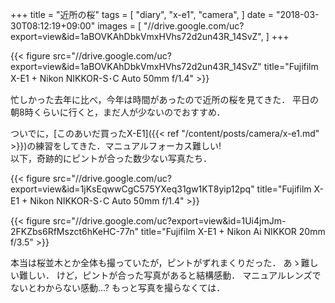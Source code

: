 +++
title = "近所の桜"
tags = [
  "diary",
  "x-e1",
  "camera",
]
date = "2018-03-30T08:12:19+09:00"
images = [
  "//drive.google.com/uc?export=view&id=1aBOVKAhDbkVmxHVhs72d2un43R_14SvZ",
]
+++

{{< figure src="//drive.google.com/uc?export=view&id=1aBOVKAhDbkVmxHVhs72d2un43R_14SvZ" title="Fujifilm X-E1 + Nikon NIKKOR-S･C Auto 50mm f/1.4" >}}

忙しかった去年に比べ，今年は時間があったので近所の桜を見てきた．
平日の朝8時くらいに行くと，まだ人が少ないのでおすすめ．
<!--more-->
ついでに，[このあいだ買ったX-E1]({{< ref "/content/posts/camera/x-e1.md" >}})の練習をしてきた．マニュアルフォーカス難しい!  
以下，奇跡的にピントが合った数少ない写真たち．

{{< figure src="//drive.google.com/uc?export=view&id=1jKsEqwwCgC575YXeq31gw1KT8yip12pq" title="Fujifilm X-E1 + Nikon NIKKOR-S･C Auto 50mm f/1.4" >}}

{{< figure src="//drive.google.com/uc?export=view&id=1Ui4jmJm-2FKZbs6RfMszct6hKeHC-77n" title="Fujifilm X-E1 + Nikon Ai NIKKOR 20mm f/3.5" >}}

本当は桜並木とか全体も撮っていたが，ピントがずれまくりだった．
あゝ難しい難しい．
けど，ピントが合った写真があると結構感動．
マニュアルレンズでないとわからない感動...?
もっと写真を撮らなくては．
